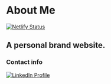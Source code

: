 # About Me

[![Netlify Status](https://api.netlify.com/api/v1/badges/c0b92214-2717-4406-83e5-db2e0dde1b5b/deploy-status)](https://app.netlify.com/sites/thebinaryfelix/deploys)

## A personal brand website.

### Contact info

[![LinkedIn Profile](https://img.shields.io/badge/Mateus%20Felix-LinkedIn-blue)](https://www.linkedin.com/in/mateusfelix/)
